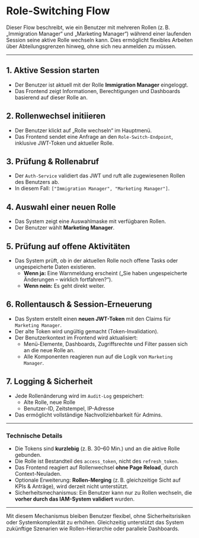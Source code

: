# Role-Switching Flow

Dieser Flow beschreibt, wie ein Benutzer mit mehreren Rollen (z. B. „Immigration Manager“ und „Marketing Manager“) während einer laufenden Session seine aktive Rolle wechseln kann. Dies ermöglicht flexibles Arbeiten über Abteilungsgrenzen hinweg, ohne sich neu anmelden zu müssen.

---

## 1. Aktive Session starten
- Der Benutzer ist aktuell mit der Rolle **Immigration Manager** eingeloggt.
- Das Frontend zeigt Informationen, Berechtigungen und Dashboards basierend auf dieser Rolle an.

## 2. Rollenwechsel initiieren
- Der Benutzer klickt auf „Rolle wechseln“ im Hauptmenü.
- Das Frontend sendet eine Anfrage an den `Role-Switch-Endpoint`, inklusive JWT-Token und aktueller Rolle.

## 3. Prüfung & Rollenabruf
- Der `Auth-Service` validiert das JWT und ruft alle zugewiesenen Rollen des Benutzers ab.
- In diesem Fall: `["Immigration Manager", "Marketing Manager"]`.

## 4. Auswahl einer neuen Rolle
- Das System zeigt eine Auswahlmaske mit verfügbaren Rollen.
- Der Benutzer wählt **Marketing Manager**.

## 5. Prüfung auf offene Aktivitäten
- Das System prüft, ob in der aktuellen Rolle noch offene Tasks oder ungespeicherte Daten existieren.
  - **Wenn ja:** Eine Warnmeldung erscheint („Sie haben ungespeicherte Änderungen – wirklich fortfahren?“).
  - **Wenn nein:** Es geht direkt weiter.

## 6. Rollentausch & Session-Erneuerung
- Das System erstellt einen **neuen JWT-Token** mit den Claims für `Marketing Manager`.
- Der alte Token wird ungültig gemacht (Token-Invalidation).
- Der Benutzerkontext im Frontend wird aktualisiert:
  - Menü-Elemente, Dashboards, Zugriffsrechte und Filter passen sich an die neue Rolle an.
  - Alle Komponenten reagieren nun auf die Logik von `Marketing Manager`.

## 7. Logging & Sicherheit
- Jede Rollenänderung wird im `Audit-Log` gespeichert:
  - Alte Rolle, neue Rolle
  - Benutzer-ID, Zeitstempel, IP-Adresse
- Das ermöglicht vollständige Nachvollziehbarkeit für Admins.

---

### Technische Details
- Die Tokens sind **kurzlebig** (z. B. 30–60 Min.) und an die aktive Rolle gebunden.
- Die Rolle ist Bestandteil des `access_token`, nicht des `refresh_token`.
- Das Frontend reagiert auf Rollenwechsel **ohne Page Reload**, durch Context-Neuladen.
- Optionale Erweiterung: **Rollen-Merging** (z. B. gleichzeitige Sicht auf KPIs & Anträge), wird derzeit nicht unterstützt.
- Sicherheitsmechanismus: Ein Benutzer kann nur zu Rollen wechseln, die **vorher durch das IAM-System validiert** wurden.

---

Mit diesem Mechanismus bleiben Benutzer flexibel, ohne Sicherheitsrisiken oder Systemkomplexität zu erhöhen. Gleichzeitig unterstützt das System zukünftige Szenarien wie Rollen-Hierarchie oder parallele Dashboards.